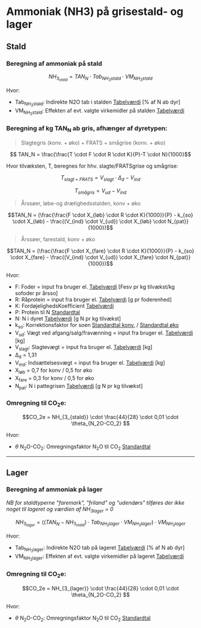 # **Ammoniak (NH3) på grisestald- og lager**

## **Stald**

### **Beregning af ammoniak på stald** 

$$ NH_{3_{stald}} = TAN_N \cdot Tab_{NH_3stald} \cdot VM_{NH_3stald} $$

Hvor: 

 * Tab<sub>NH<sub>3</sub>stald</sub>: Indirekte N2O tab i stalden [Tabelværdi](https://seges.sharepoint.com/:x:/r/sites/SAFprojeketet/_layouts/15/Doc.aspx?sourcedoc=%7B55DC573E-DF3A-4BB4-BA90-49438C005785%7D&file=Formler%20til%20PORK%202.0%20med%20foderberegner.xlsx&activeCell=%27Formler%20NH3%20og%20N2O%20-stald%201%27!I56&action=embedview) [% af N ab dyr]
 * VM<sub>NH<sub>3</sub>stald</sub>: Effekten af evt. valgte virkemidler på stalden [Tabelværdi](https://seges.sharepoint.com/:x:/r/sites/SAFprojeketet/_layouts/15/Doc.aspx?sourcedoc=%7B55DC573E-DF3A-4BB4-BA90-49438C005785%7D&file=Formler%20til%20PORK%202.0%20med%20foderberegner.xlsx&activeCell=%27Virkemidler%20%27!C26&action=embedview)

### **Beregning af kg TAN<sub>N</sub> ab gris, afhænger af dyretypen:**

>Slagtegris (konv. + øko) + FRATS + smågrise (konv. + øko)  

$$ TAN_N = \frac{\frac{T \cdot F \cdot R \cdot K}{P}-T \cdot N}{1000}$$

Hvor tilvæksten, T, beregnes for hhv. slagte/FRATSgrise og smågrise:

$$ T_{slagt+FRATS} = V_{slagt}  \cdot \Delta_d - V_{ind}$$


$$ T_{smågris} = V_{ud} - V_{ind} $$

>Årssøer, løbe-og drætighedsstalden, konv + øko 

$$TAN_N = (\frac{\frac{F \cdot X_{løb} \cdot R \cdot K}{1000}}{P} - k_{so} \cdot X_{løb} - \frac{(V_{ind} \cdot V_{ud}) \cdot X_{løb} \cdot N_{pat}}{1000})$$

>Årssøer, farestald, konv + øko 

$$TAN_N = (\frac{\frac{F \cdot X_{fare} \cdot R \cdot K}{1000}}{P} - k_{so} \cdot X_{fare} - \frac{(V_{ind} \cdot V_{ud}) \cdot X_{fare} \cdot N_{pat}}{1000})$$



Hvor:
 * F: Foder = input fra bruger el. [Tabelværdi](https://seges.sharepoint.com/:x:/r/sites/SAFprojeketet/_layouts/15/Doc.aspx?sourcedoc=%7B55DC573E-DF3A-4BB4-BA90-49438C005785%7D&file=Formler%20til%20PORK%202.0%20med%20foderberegner.xlsx&activeCell=%27Formler%20NH3%20og%20N2O%20-stald%201%27!N2&action=embedview) [Fesv pr kg tilvækst/kg sofoder pr årsso]
 * R: Råprotein = input fra bruger el. [Tabelværdi](https://seges.sharepoint.com/:x:/r/sites/SAFprojeketet/_layouts/15/Doc.aspx?sourcedoc=%7B55DC573E-DF3A-4BB4-BA90-49438C005785%7D&file=Formler%20til%20PORK%202.0%20med%20foderberegner.xlsx&activeCell=%27Formler%20NH3%20og%20N2O%20-stald%201%27!O2&action=embedview) [g pr foderenhed]
 * K: FordøjelighedsKoefficient [Tabelværdi](https://seges.sharepoint.com/:x:/r/sites/SAFprojeketet/_layouts/15/Doc.aspx?sourcedoc=%7B55DC573E-DF3A-4BB4-BA90-49438C005785%7D&file=Formler%20til%20PORK%202.0%20med%20foderberegner.xlsx&activeCell=%27Formler%20NH3%20og%20N2O%20-stald%201%27!U2&action=embedview)
 * P: Protein til N [Standardtal](https://seges.sharepoint.com/:x:/r/sites/SAFprojeketet/_layouts/15/Doc.aspx?sourcedoc=%7B55DC573E-DF3A-4BB4-BA90-49438C005785%7D&file=Formler%20til%20PORK%202.0%20med%20foderberegner.xlsx&activeCell=%27Formler%20NH3%20og%20N2O%20-stald%201%27!C107&action=embedview)
 * N: N i dyret [Tabelværdi](https://seges.sharepoint.com/:x:/r/sites/SAFprojeketet/_layouts/15/Doc.aspx?sourcedoc=%7B55DC573E-DF3A-4BB4-BA90-49438C005785%7D&file=Formler%20til%20PORK%202.0%20med%20foderberegner.xlsx&activeCell=%27Formler%20NH3%20og%20N2O%20-stald%201%27!Q2&action=embedview) [g N pr kg tilvækst]
 * k<sub>so</sub>: Korrektionsfaktor for soen [Standardtal konv.](https://seges.sharepoint.com/:x:/r/sites/SAFprojeketet/_layouts/15/Doc.aspx?sourcedoc=%7B55DC573E-DF3A-4BB4-BA90-49438C005785%7D&file=Formler%20til%20PORK%202.0%20med%20foderberegner.xlsx&activeCell=%27Formler%20NH3%20og%20N2O%20-stald%201%27!C112&action=embedview) / [Standardtal øko](https://seges.sharepoint.com/:x:/r/sites/SAFprojeketet/_layouts/15/Doc.aspx?sourcedoc=%7B55DC573E-DF3A-4BB4-BA90-49438C005785%7D&file=Formler%20til%20PORK%202.0%20med%20foderberegner.xlsx&activeCell=%27Formler%20NH3%20og%20N2O%20-stald%201%27!C116&action=embedview)
 * V<sub>ud</sub>: Vægt ved afgang/salg/fravænning = input fra bruger el. [Tabelværdi](https://seges.sharepoint.com/:x:/r/sites/SAFprojeketet/_layouts/15/Doc.aspx?sourcedoc=%7B55DC573E-DF3A-4BB4-BA90-49438C005785%7D&file=Formler%20til%20PORK%202.0%20med%20foderberegner.xlsx&activeCell=%27Formler%20NH3%20og%20N2O%20-stald%201%27!L2&action=embedview) [kg]
 * V<sub>slagt</sub>: Slagtevægt = input fra bruger el. [Tabelværdi](https://seges.sharepoint.com/:x:/r/sites/SAFprojeketet/_layouts/15/Doc.aspx?sourcedoc=%7B55DC573E-DF3A-4BB4-BA90-49438C005785%7D&file=Formler%20til%20PORK%202.0%20med%20foderberegner.xlsx&activeCell=%27Formler%20NH3%20og%20N2O%20-stald%201%27!K2&action=embedview) [kg]
 * Δ<sub>d</sub> = 1,31
 * V<sub>ind</sub>: Indsættelsesvægt = input fra bruger el. [Tabelværdi](https://seges.sharepoint.com/:x:/r/sites/SAFprojeketet/_layouts/15/Doc.aspx?sourcedoc=%7B55DC573E-DF3A-4BB4-BA90-49438C005785%7D&file=Formler%20til%20PORK%202.0%20med%20foderberegner.xlsx&activeCell=%27Formler%20NH3%20og%20N2O%20-stald%201%27!J2&action=embedview) [kg]
 * X<sub>løb</sub>  = 0,7 for konv / 0,5 for øko
 * X<sub>fare</sub>  = 0,3 for konv / 0,5 for øko
 * N<sub>pat</sub>: N i pattegrisen [Tabelværdi](https://seges.sharepoint.com/:x:/r/sites/SAFprojeketet/_layouts/15/Doc.aspx?sourcedoc=%7B55DC573E-DF3A-4BB4-BA90-49438C005785%7D&file=Formler%20til%20PORK%202.0%20med%20foderberegner.xlsx&activeCell=%27Formler%20NH3%20og%20N2O%20-stald%201%27!R2&action=embedview) [g N pr kg tilvækst]

### **Omregning til CO<sub>2</sub>e:**

$$CO_2e = NH_{3_{stald}} \cdot \frac{44}{28} \cdot 0,01 \cdot \theta_{N_2O-CO_2} $$

Hvor: 

 * $\theta$ N<sub>2</sub>O-CO<sub>2</sub></sub>: Omregningsfaktor N<sub>2</sub>O til CO<sub>2</sub> [Standardtal](https://seges.sharepoint.com/:x:/r/sites/SAFprojeketet/_layouts/15/Doc.aspx?sourcedoc=%7B55DC573E-DF3A-4BB4-BA90-49438C005785%7D&file=Formler%20til%20PORK%202.0%20med%20foderberegner.xlsx&activeCell=%27Enterisk%20metan%2Bsoallokering%27!C2&action=embedview)

____

## **Lager**

### **Beregning af ammoniak på lager**

*NB for staldtyperne "faremark", "friland" og "udendørs" tilføres der ikke noget til lageret og værdien af NH<sub>3</sub><sub>lager</sub> = 0*

$$NH_{3_{lager}} = ((TAN_N - NH_{3_{stald}}) \cdot Tab_{NH_3lager} \cdot VM_{NH_3lager}) \cdot VM_{NH_3lager} $$


Hvor: 

 * Tab<sub>NH<sub>3</sub>lager</sub>: Indirekte N2O tab på lageret [Tabelværdi](https://seges.sharepoint.com/:x:/r/sites/SAFprojeketet/_layouts/15/Doc.aspx?sourcedoc=%7B55DC573E-DF3A-4BB4-BA90-49438C005785%7D&file=Formler%20til%20PORK%202.0%20med%20foderberegner.xlsx&activeCell=%27Formler%20NH3%20og%20N2O%20-stald%201%27!J56&action=embedview) [% af N ab dyr]
 * VM<sub>NH<sub>3</sub>lager</sub>: Effekten af evt. valgte virkemidler på lageret [Tabelværdi](https://seges.sharepoint.com/:x:/r/sites/SAFprojeketet/_layouts/15/Doc.aspx?sourcedoc=%7B55DC573E-DF3A-4BB4-BA90-49438C005785%7D&file=Formler%20til%20PORK%202.0%20med%20foderberegner.xlsx&activeCell=%27Virkemidler%20%27!E26&action=embedview)

### **Omregning til CO<sub>2</sub>e:**

$$CO_2e = NH_{3_{lager}} \cdot \frac{44}{28} \cdot 0,01 \cdot \theta_{N_2O-CO_2} $$

Hvor: 

 * $\theta$ N<sub>2</sub>O-CO<sub>2</sub></sub>: Omregningsfaktor N<sub>2</sub>O til CO<sub>2</sub> [Standardtal](https://seges.sharepoint.com/:x:/r/sites/SAFprojeketet/_layouts/15/Doc.aspx?sourcedoc=%7B55DC573E-DF3A-4BB4-BA90-49438C005785%7D&file=Formler%20til%20PORK%202.0%20med%20foderberegner.xlsx&activeCell=%27Enterisk%20metan%2Bsoallokering%27!C2&action=embedview)